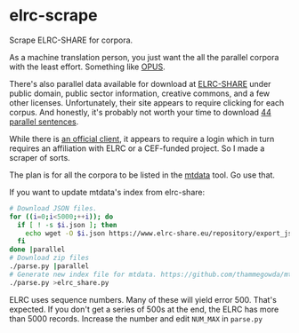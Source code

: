 # elrc-scrape
Scrape ELRC-SHARE for corpora.  

As a machine translation person, you just want the all the parallel corpora with the least effort. Something like [OPUS](http://opus.nlpl.eu/).  

There's also parallel data available for download at [ELRC-SHARE](https://elrc-share.eu/) under public domain, public sector information, creative commons, and a few other licenses.  Unfortunately, their site appears to require clicking for each corpus.  And honestly, it's probably not worth your time to download [44 parallel sentences](https://elrc-share.eu/repository/browse/methodological-reconciliation-processed/8fba4be6171411e8b7d400155d0267061a11daf2beeb48cf8834ec9c3278db68/).  

While there is [an official client](https://gitlab.com/ilsp-nlpli-elrc-share/elrc-share-client), it appears to require a login which in turn requires an affiliation with ELRC or a CEF-funded project.  So I made a scraper of sorts.

The plan is for all the corpora to be listed in the [mtdata](https://github.com/thammegowda/mtdata) tool.  Go use that.  

If you want to update mtdata's index from elrc-share:
```bash
# Download JSON files.
for ((i=0;i<5000;++i)); do
  if [ ! -s $i.json ]; then
    echo wget -O $i.json https://www.elrc-share.eu/repository/export_json/$i/
  fi
done |parallel
# Download zip files
./parse.py |parallel
# Generate new index file for mtdata. https://github.com/thammegowda/mtdata
./parse.py >elrc_share.py
```
ELRC uses sequence numbers.  Many of these will yield error 500.  That's expected.  If you don't get a series of 500s at the end, the ELRC has more than 5000 records.  Increase the number and edit `NUM_MAX` in `parse.py`
